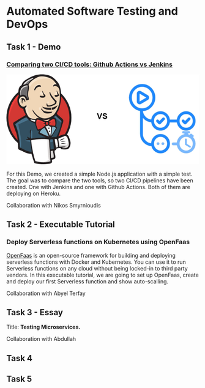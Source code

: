 # Automated Software Testing and DevOps

## Task 1 - Demo
### [Comparing two CI/CD tools: Github Actions vs Jenkins](https://github.com/xrisaD/CI-CDPipeline)

![](https://github.com/xrisaD/CI-CDPipeline/blob/main/imgs/jenkins-vs-github-actions.png)

For this Demo, we created a simple Node.js application with a simple test. The goal was to compare the two tools, so two CI/CD pipelines have been created. One with Jenkins and one with Github Actions. Both of them are deploying on Heroku. 

Collaboration with Nikos Smyrnioudis
## Task 2 - Executable Tutorial
### Deploy Serverless functions on Kubernetes using OpenFaas

[OpenFaas](https://github.com/openfaas/faas) is an open-source framework for building and deploying serverless functions with Docker and Kubernetes. You can use it to run Serverless functions on any cloud without being locked-in to third party vendors. In this executable tutorial, we are going to set up OpenFaas, create and deploy our first Serverless function and show auto-scalling.

Collaboration with Abyel Terfay
## Task 3 - Essay
Title: **Testing Microservices.**

Collaboration with Abdullah

## Task 4

## Task 5
